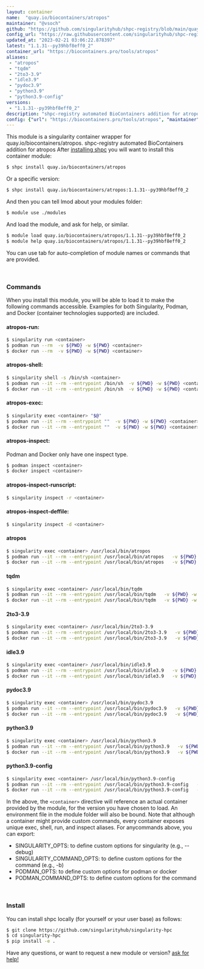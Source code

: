 ```yaml
---
layout: container
name:  "quay.io/biocontainers/atropos"
maintainer: "@vsoch"
github: "https://github.com/singularityhub/shpc-registry/blob/main/quay.io/biocontainers/atropos/container.yaml"
config_url: "https://raw.githubusercontent.com/singularityhub/shpc-registry/main/quay.io/biocontainers/atropos/container.yaml"
updated_at: "2023-02-21 03:06:22.878397"
latest: "1.1.31--py39hbf8eff0_2"
container_url: "https://biocontainers.pro/tools/atropos"
aliases:
 - "atropos"
 - "tqdm"
 - "2to3-3.9"
 - "idle3.9"
 - "pydoc3.9"
 - "python3.9"
 - "python3.9-config"
versions:
 - "1.1.31--py39hbf8eff0_2"
description: "shpc-registry automated BioContainers addition for atropos"
config: {"url": "https://biocontainers.pro/tools/atropos", "maintainer": "@vsoch", "description": "shpc-registry automated BioContainers addition for atropos", "latest": {"1.1.31--py39hbf8eff0_2": "sha256:f11b1d97dd8df11f6cbda15d4b1b6e45f1c9ba8b0e4a323d352c67d2cd009e87"}, "tags": {"1.1.31--py39hbf8eff0_2": "sha256:f11b1d97dd8df11f6cbda15d4b1b6e45f1c9ba8b0e4a323d352c67d2cd009e87"}, "docker": "quay.io/biocontainers/atropos", "aliases": {"atropos": "/usr/local/bin/atropos", "tqdm": "/usr/local/bin/tqdm", "2to3-3.9": "/usr/local/bin/2to3-3.9", "idle3.9": "/usr/local/bin/idle3.9", "pydoc3.9": "/usr/local/bin/pydoc3.9", "python3.9": "/usr/local/bin/python3.9", "python3.9-config": "/usr/local/bin/python3.9-config"}}
---
```


This module is a singularity container wrapper for quay.io/biocontainers/atropos.
shpc-registry automated BioContainers addition for atropos
After [installing shpc](#install) you will want to install this container module:


```bash
$ shpc install quay.io/biocontainers/atropos
```

Or a specific version:

```bash
$ shpc install quay.io/biocontainers/atropos:1.1.31--py39hbf8eff0_2
```

And then you can tell lmod about your modules folder:

```bash
$ module use ./modules
```

And load the module, and ask for help, or similar.

```bash
$ module load quay.io/biocontainers/atropos/1.1.31--py39hbf8eff0_2
$ module help quay.io/biocontainers/atropos/1.1.31--py39hbf8eff0_2
```

You can use tab for auto-completion of module names or commands that are provided.

<br>

### Commands

When you install this module, you will be able to load it to make the following commands accessible.
Examples for both Singularity, Podman, and Docker (container technologies supported) are included.

#### atropos-run:

```bash
$ singularity run <container>
$ podman run --rm  -v ${PWD} -w ${PWD} <container>
$ docker run --rm  -v ${PWD} -w ${PWD} <container>
```

#### atropos-shell:

```bash
$ singularity shell -s /bin/sh <container>
$ podman run --it --rm --entrypoint /bin/sh  -v ${PWD} -w ${PWD} <container>
$ docker run --it --rm --entrypoint /bin/sh  -v ${PWD} -w ${PWD} <container>
```

#### atropos-exec:

```bash
$ singularity exec <container> "$@"
$ podman run --it --rm --entrypoint ""  -v ${PWD} -w ${PWD} <container> "$@"
$ docker run --it --rm --entrypoint ""  -v ${PWD} -w ${PWD} <container> "$@"
```

#### atropos-inspect:

Podman and Docker only have one inspect type.

```bash
$ podman inspect <container>
$ docker inspect <container>
```

#### atropos-inspect-runscript:

```bash
$ singularity inspect -r <container>
```

#### atropos-inspect-deffile:

```bash
$ singularity inspect -d <container>
```


#### atropos

```bash
$ singularity exec <container> /usr/local/bin/atropos
$ podman run --it --rm --entrypoint /usr/local/bin/atropos   -v ${PWD} -w ${PWD} <container> -c " $@"
$ docker run --it --rm --entrypoint /usr/local/bin/atropos   -v ${PWD} -w ${PWD} <container> -c " $@"
```


#### tqdm

```bash
$ singularity exec <container> /usr/local/bin/tqdm
$ podman run --it --rm --entrypoint /usr/local/bin/tqdm   -v ${PWD} -w ${PWD} <container> -c " $@"
$ docker run --it --rm --entrypoint /usr/local/bin/tqdm   -v ${PWD} -w ${PWD} <container> -c " $@"
```


#### 2to3-3.9

```bash
$ singularity exec <container> /usr/local/bin/2to3-3.9
$ podman run --it --rm --entrypoint /usr/local/bin/2to3-3.9   -v ${PWD} -w ${PWD} <container> -c " $@"
$ docker run --it --rm --entrypoint /usr/local/bin/2to3-3.9   -v ${PWD} -w ${PWD} <container> -c " $@"
```


#### idle3.9

```bash
$ singularity exec <container> /usr/local/bin/idle3.9
$ podman run --it --rm --entrypoint /usr/local/bin/idle3.9   -v ${PWD} -w ${PWD} <container> -c " $@"
$ docker run --it --rm --entrypoint /usr/local/bin/idle3.9   -v ${PWD} -w ${PWD} <container> -c " $@"
```


#### pydoc3.9

```bash
$ singularity exec <container> /usr/local/bin/pydoc3.9
$ podman run --it --rm --entrypoint /usr/local/bin/pydoc3.9   -v ${PWD} -w ${PWD} <container> -c " $@"
$ docker run --it --rm --entrypoint /usr/local/bin/pydoc3.9   -v ${PWD} -w ${PWD} <container> -c " $@"
```


#### python3.9

```bash
$ singularity exec <container> /usr/local/bin/python3.9
$ podman run --it --rm --entrypoint /usr/local/bin/python3.9   -v ${PWD} -w ${PWD} <container> -c " $@"
$ docker run --it --rm --entrypoint /usr/local/bin/python3.9   -v ${PWD} -w ${PWD} <container> -c " $@"
```


#### python3.9-config

```bash
$ singularity exec <container> /usr/local/bin/python3.9-config
$ podman run --it --rm --entrypoint /usr/local/bin/python3.9-config   -v ${PWD} -w ${PWD} <container> -c " $@"
$ docker run --it --rm --entrypoint /usr/local/bin/python3.9-config   -v ${PWD} -w ${PWD} <container> -c " $@"
```



In the above, the `<container>` directive will reference an actual container provided
by the module, for the version you have chosen to load. An environment file in the
module folder will also be bound. Note that although a container
might provide custom commands, every container exposes unique exec, shell, run, and
inspect aliases. For anycommands above, you can export:

 - SINGULARITY_OPTS: to define custom options for singularity (e.g., --debug)
 - SINGULARITY_COMMAND_OPTS: to define custom options for the command (e.g., -b)
 - PODMAN_OPTS: to define custom options for podman or docker
 - PODMAN_COMMAND_OPTS: to define custom options for the command

<br>

### Install

You can install shpc locally (for yourself or your user base) as follows:

```bash
$ git clone https://github.com/singularityhub/singularity-hpc
$ cd singularity-hpc
$ pip install -e .
```

Have any questions, or want to request a new module or version? [ask for help!](https://github.com/singularityhub/singularity-hpc/issues)